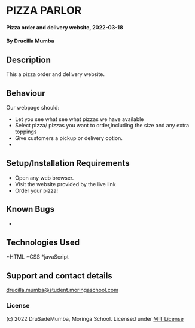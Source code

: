 # PIZZA PARLOR
#### Pizza order and delivery website, 2022-03-18
#### By **Drucilla Mumba**
## Description
This a pizza order and delivery website. 
## Behaviour
Our webpage should:
* Let you see what see what pizzas we have available
* Select pizza/ pizzas you want to order,including the size and any extra toppings
* Give customers a pickup or delivery option.
* 
## Setup/Installation Requirements
* Open any web browser.
* Visit the website provided by the live link
* Order your pizza!
## Known Bugs
*
## Technologies Used
*HTML
*CSS
*javaScript
## Support and contact details
drucilla.mumba@student.moringaschool.com
### License
(c) 2022 DruSadeMumba, Moringa School.
Licensed under [MIT License](LICENSE)
